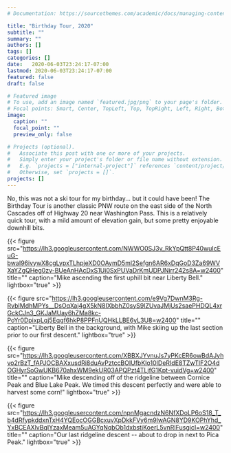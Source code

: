 ```yaml
---
# Documentation: https://sourcethemes.com/academic/docs/managing-content/

title: "Birthday Tour, 2020"
subtitle: ""
summary: ""
authors: []
tags: []
categories: []
date:   2020-06-03T23:24:17-07:00
lastmod: 2020-06-03T23:24:17-07:00
featured: false
draft: false

# Featured image
# To use, add an image named `featured.jpg/png` to your page's folder.
# Focal points: Smart, Center, TopLeft, Top, TopRight, Left, Right, BottomLeft, Bottom, BottomRight.
image:
  caption: ""
  focal_point: ""
  preview_only: false

# Projects (optional).
#   Associate this post with one or more of your projects.
#   Simply enter your project's folder or file name without extension.
#   E.g. `projects = ["internal-project"]` references `content/project/deep-learning/index.md`.
#   Otherwise, set `projects = []`.
projects: []
---
```


No, this was not a ski tour for my birthday... but it could have been!  The Birthday Tour is another classic PNW route on the east side of the North Cascades off of Highway 20 near Washington Pass.  This is a relatively quick tour, with a mild amount of elevation gain, but some pretty enjoyable downhill bits.

{{< figure src="https://lh3.googleusercontent.com/NWWO0SJ3v_RkYpQtt8P40wuIcEuG-bwaI96ivywX8cgLypxTLhpjeXD0OAymD5ml2Sefgn6AR6xDqGoD3Za69WVXaYZgQHeg0zv-BUeAnHAcDxS1Ui0SxPUVaDrKmUDPJNirr242s8A=w2400" title="" caption="Mike ascending the first uphill bit near Liberty Bell." lightbox="true" >}}

{{< figure src="https://lh3.googleusercontent.com/e9Vg7DwnM3Rg-RvbIMdhMPYs__DsOqXaj4gX5kN8IXbbhZ0syS9lZUvaJMjUs2saePHDQL4xrGckCJn3_GKJaMUay6hZMa8kc-PoYr0DpixpLqj5Eqgf6hkP8PPFnUQHkLLBE6yL3U8=w2400" title="" caption="Liberty Bell in the background, with Mike skiing up the last section prior to our first descent." lightbox="true" >}}


{{< figure src="https://lh3.googleusercontent.com/XBBXJYvnuJs7yPKcER6owBdAJyhvo2rBzT_fAPJOCBAXxusdRi8duAvPztccBOIUfbKIo10IDeRIdE8TZwTIF2O4dOGHyrSoGwUKB670ahxWM9ekUR03APQPzt4TLjfG1Kpt-vuidVg=w2400" title="" caption="Mike descending off of the ridgeline between Cornice Peak and Blue Lake Peak.  We timed this descent perfectly and were able to harvest some corn!" lightbox="true" >}}

{{< figure src="https://lh3.googleusercontent.com/npnMgacndzN6NfXDoLP6oS18_T_b4dRfypkddxnTxH4YQEocOGGBcxuvXpDkkFVy6m9IwAGN8YD9KOPhYhd_YxBCEAXlvBqIYzaxMeam5uAGYqNqbOb1dxbstjKoerL5vnRIFusgicI=w2400" title="" caption="Our last ridgeline descent -- about to drop in next to Pica Peak." lightbox="true" >}}